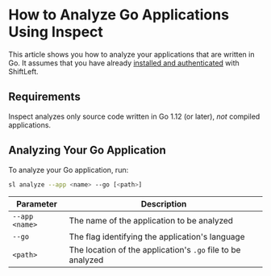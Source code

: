 # How to Analyze Go Applications Using Inspect

This article shows you how to analyze your applications that are written in Go. It assumes that you have already [installed and authenticated](/inspect/getting-started/README.md) with ShiftLeft.

## Requirements

Inspect analyzes only source code written in Go 1.12 (or later), *not* compiled applications.

## Analyzing Your Go Application

To analyze your Go application, run:

```bash
sl analyze --app <name> --go [<path>]
```

| Parameter | Description |
| - | - |
| `--app <name>` | The name of the application to be analyzed |
| `--go` | The flag identifying the application's language |
| `<path>` | The location of the application's `.go` file to be analyzed |
